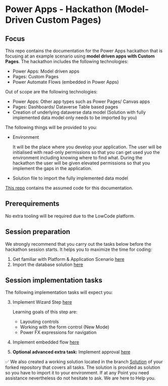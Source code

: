 # Power Apps - Hackathon (Model-Driven Custom Pages)

## Focus

This repo contains the documentation for the Power Apps hackathon that is focusing at an example scenario using **model driven apps with Custom Pages**. The hackathon includes the following technologies:
* Power Apps: Model driven apps
* Pages: Custom Pages
* Power Automate Flows (embedded in Power Apps)

Out of scope are the following technologies:
* Power Apps: Other app types such as Power Pages/ Canvas apps
* Pages: Dashboards/ Dataverse Table based pages
* Creation of underlying dataverse data model (Solution with fully implemented data model only needs to be imported by you)

The following things will be provided to you:
* Environment

  It will be the place where you develop your application. The user will be initialised with read-only permissions so that you can get used yuo the environment including knowing where to find what. During the hackathon the user will be given elevated permissions so that you implement the gaps in the application.

* Solution file to import the fully implemented data model

[This repo](https://github.com/DevOps-Gilde/S3_Code_GitHubActionsTerraform) contains the assumed code for this documentation.

## Prerequirements

No extra tooling will be required due to the LowCode platform.

## Session preparation

We strongly recommend that you carry out the tasks below before the hackathon session starts. It helps you to maximize the time for coding:

1. Get familiar with Platform & Application Scenario [here](/01_PrimerPPAppScenario.md)<br>
2. Import the database solution [here](/02_ImportDataverseDatamodel.md)<br>

## Session implementation tasks

The following implementation tasks will expect you:

3. Implement Wizard Step [here](/03_ImplementCustomPageScreen.md)

   Learning goals of this step are:

   * Layouting controls
   * Working with the form control (New Mode)
   * Power FX expressions for navigation

4. Implement embedded flow [here](/04_ImplementNewImportFlow.md)
5. **Optional advanced extra task:** Implement approval [here](/05_ImplementApprovalFlow.md)

:white_check_mark: We also created a working solution located in the branch [Solution](https://github.com/DevOps-Gilde/Hackathon_PP_ModelDrivenApp_CstPages_Doc/tree/Solution) of your forked repository that covers all tasks. The solution is provided as solution so you have to import it to your environment.
If at any Point you need assistance nevertheless do not hesitate to ask. We are here to Help you.
